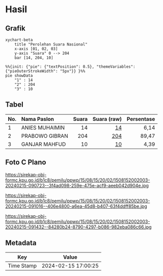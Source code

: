 # Hasil

## Grafik

```mermaid
xychart-beta
    title "Perolehan Suara Nasional"
    x-axis [01, 02, 03]
    y-axis "Suara" 0 --> 204
    bar [14, 204, 10]
```

```mermaid
%%{init: {"pie": {"textPosition": 0.5}, "themeVariables": {"pieOuterStrokeWidth": "5px"}} }%%
pie showData
    "1" : 14
    "2" : 204
    "3" : 10
```

## Tabel

| No. | Nama Paslon    | Suara | Suara (raw) | Persentase |
|:--- |:-------------- | -----:| -----------:| ----------:|
| 1   | ANIES MUHAIMIN | 14    | [14][p-1]   | 6,14       |
| 2   | PRABOWO GIBRAN | 204   | [204][p-2]  | 89,47      |
| 3   | GANJAR MAHFUD  | 10    | [10][p-3]   | 4,39       |


[p-1]: https://github.com/gigit-pemilu/pemilu-2024/blob/main/pilpres/hitung-suara/sub/15-jambi/sub/08-bungo/sub/15-bathin-ii-pelayang/sub/2002-peninjau/sub/003-tps/sub/paslon-1.txt
[p-2]: https://github.com/gigit-pemilu/pemilu-2024/blob/main/pilpres/hitung-suara/sub/15-jambi/sub/08-bungo/sub/15-bathin-ii-pelayang/sub/2002-peninjau/sub/003-tps/sub/paslon-2.txt
[p-3]: https://github.com/gigit-pemilu/pemilu-2024/blob/main/pilpres/hitung-suara/sub/15-jambi/sub/08-bungo/sub/15-bathin-ii-pelayang/sub/2002-peninjau/sub/003-tps/sub/paslon-3.txt

## Foto C Plano

https://sirekap-obj-formc.kpu.go.id/b1c8/pemilu/ppwp/15/08/15/20/02/1508152002003-20240215-090723--3f4ad098-259e-475e-acf9-aeeb042d904e.jpg

https://sirekap-obj-formc.kpu.go.id/b1c8/pemilu/ppwp/15/08/15/20/02/1508152002003-20240215-091016--406e4800-a6ea-45d8-b407-63f4ddff85be.jpg

https://sirekap-obj-formc.kpu.go.id/b1c8/pemilu/ppwp/15/08/15/20/02/1508152002003-20240215-091432--84280b24-8790-4297-b086-982eba086c66.jpg


## Metadata

| Key        | Value               |
| ---------- | ------------------- |
| Time Stamp | 2024-02-15 17:00:25 |



